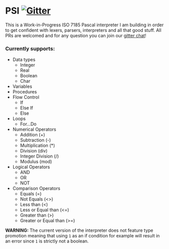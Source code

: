 # PSI [![Gitter](https://badges.gitter.im/pascal-psi/community.svg)](https://gitter.im/pascal-psi/community?utm_source=badge&utm_medium=badge&utm_campaign=pr-badge)
This is a Work-in-Progress ISO 7185 Pascal interpreter I am building in order to get confident with lexers, parsers, interpreters and all that good stuff. All PRs are welcomed and for any question you can join our [gitter chat](https://gitter.im/pascal-psi/community)!

### Currently supports:
* Data types
  * Integer
  * Real
  * Boolean
  * Char
* Variables
* Procedures
* Flow Control
  * If
  * Else If
  * Else
* Loops
  * For...Do
* Numerical Operators
  * Addition (+)
  * Subtraction (-)
  * Multiplication (*)
  * Division (div)
  * Integer Division (/)
  * Modulus (mod)
* Logical Operators
  * AND
  * OR
  * NOT
* Comparison Operators
  * Equals (=)
  * Not Equals (<>)
  * Less than (<)
  * Less or Equal than (<=)
  * Greater than (>)
  * Greater or Equal than (>=)

**WARNING:** The current version of the interpreter does not feature type promotion meaning that using `1` as an if condition for example will result in an error since `1` is strictly not a boolean.
